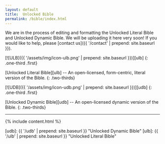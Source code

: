 ```yaml
---
layout: default
title:  Unlocked Bible
permalink: /bible/index.html
---
```


We are in the process of editing and formatting the Unlocked Literal Bible and Unlocked Dynamic Bible. We will be uploading it here very soon! If you would like to help, please [contact us]({{ '/contact' | prepend: site.baseurl }}).


[![ULB]({{ '/assets/img/icon-ulb.png' | prepend: site.baseurl }})][ulb]
{: .one-third .first}

[Unlocked Literal Bible][ulb] -- An open-licensed, form-centric, literal version of the Bible.
{: .two-thirds}



[![UDB]({{ '/assets/img/icon-udb.png' | prepend: site.baseurl }})][udb]
{: .one-third .first}

[Unlocked Dynamic Bible][udb] -- An open-licensed dynamic version of the Bible.
{: .two-thirds}

<div class="clearfix"></div>


* * * * *

{% include content.html %}


[udb]: {{ '/udb' | prepend: site.baseurl }} "Unlocked Dynamic Bible"
[ulb]: {{ '/ulb' | prepend: site.baseurl }} "Unlocked Literal Bible"